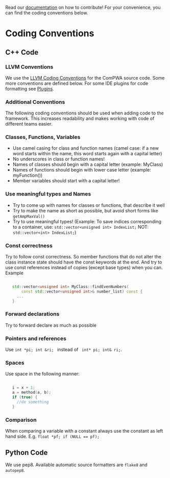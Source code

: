 Read our [documentation](https://compwa.readthedocs.io/en/latest/contribute.html) on how to contribute!
For your convenience, you can find the coding conventions below.

# Coding Conventions

## C++ Code

### LLVM Conventions
We use the [LLVM Coding Conventions](http://llvm.org/docs/CodingStandards.html)
for the ComPWA source code. Some more conventions are defined below. For some
IDE plugins for code formatting see [Plugins](https://compwa.readthedocs.io/en/latest/contribute.html#plugins).

### Additional Conventions
The following coding conventions should be used when adding code to the
framework. This increases readability and makes working with code of different
teams easier.

### Classes, Functions, Variables
* Use camel casing for class and function names (camel case: if a new word
  starts within the name, this word starts again with a capital letter)
* No underscores in class or function names!
* Names of classes should begin with a capital letter (example: MyClass)
* Names of functions should begin with lower case letter (example:
  myFunction())
* Member variables should start with a capital letter!

### Use meaningful types and Names
* Try to come up with names for classes or functions, that describe it well
* Try to make the name as short as possible, but avoid short forms like 
  ``getAmpMaxVal()``
* Try to use meaningful types! (Example: To save indices corresponding to a
  container, use: ``std::vector<unsigned int> IndexList;`` NOT: 
  ``std::vector<int> IndexList;``)

### Const correctness
Try to follow const correctness. So member functions that do not alter the
class instance state should have the const keywords at the end. And try to use
const references instead of copies (except base types) when you can. Example

``` c++

   std::vector<unsigned int> MyClass::findEvenNumbers(
       const std::vector<unsigned int>& number_list) const {
     ...  
   }
```
### Forward declarations
Try to forward declare as much as possible

### Pointers and references
Use ``int *pi; int &ri; `` instead of 
`` int* pi; int& ri;``.

### Spaces
Use space in the following manner:

``` c++

   i = x + 1;
   a = method(a, b);
   if (true) {
     //do something
   }
```
### Comparison
When comparing a variable with a constant always use the constant as left hand
side. E.g. ``float *pf; if (NULL == pf);``

## Python Code

We use pep8. Available automatic source formatters are `flake8` and `autopep8`.
